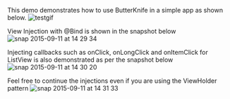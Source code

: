 This demo demonstrates how to use ButterKnife in a simple app as shown below.
![testgif](https://cloud.githubusercontent.com/assets/5139030/9810894/5eb4a42c-5891-11e5-8fd3-2b20188ac16b.gif)

View Injection with @Bind is shown in the snapshot below
![snap 2015-09-11 at 14 29 34](https://cloud.githubusercontent.com/assets/5139030/9810920/8bf03b0e-5891-11e5-8f85-6a35c7b95106.png)

Injecting callbacks such as onClick, onLongClick and onItemClick for ListView is also demonstrated as per the snapshot below
![snap 2015-09-11 at 14 30 20](https://cloud.githubusercontent.com/assets/5139030/9810936/a86dde08-5891-11e5-8470-225da225fd50.png)

Feel free to continue the injections even if you are using the ViewHolder pattern
![snap 2015-09-11 at 14 31 33](https://cloud.githubusercontent.com/assets/5139030/9810954/d16ecc54-5891-11e5-88b4-a068ac278f8c.png)
